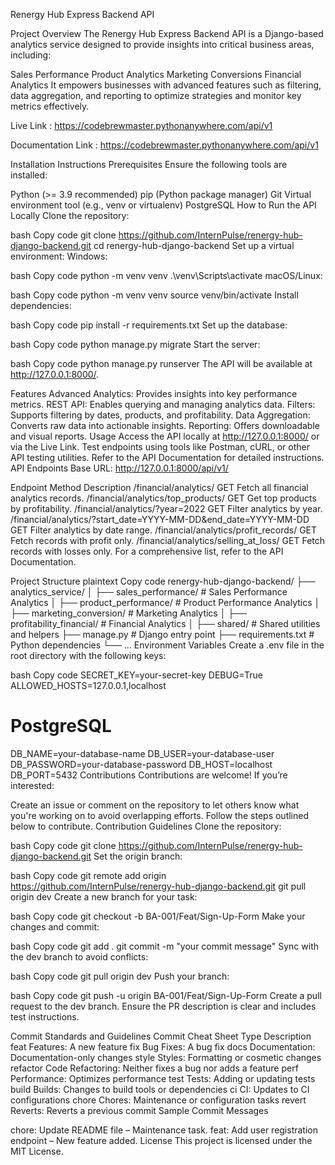 Renergy Hub Express Backend API


Project Overview
The Renergy Hub Express Backend API is a Django-based analytics service designed to provide insights into critical business areas, including:

Sales Performance
Product Analytics
Marketing Conversions
Financial Analytics
It empowers businesses with advanced features such as filtering, data aggregation, and reporting to optimize strategies and monitor key metrics effectively.

Live Link : https://codebrewmaster.pythonanywhere.com/api/v1


Documentation Link : https://codebrewmaster.pythonanywhere.com/api/v1


Installation Instructions
Prerequisites
Ensure the following tools are installed:

Python (>= 3.9 recommended)
pip (Python package manager)
Git
Virtual environment tool (e.g., venv or virtualenv)
PostgreSQL
How to Run the API Locally
Clone the repository:

bash
Copy code
git clone https://github.com/InternPulse/renergy-hub-django-backend.git
cd renergy-hub-django-backend
Set up a virtual environment:
Windows:

bash
Copy code
python -m venv venv
.\venv\Scripts\activate
macOS/Linux:

bash
Copy code
python -m venv venv
source venv/bin/activate
Install dependencies:

bash
Copy code
pip install -r requirements.txt
Set up the database:

bash
Copy code
python manage.py migrate
Start the server:

bash
Copy code
python manage.py runserver
The API will be available at http://127.0.0.1:8000/.

Features
Advanced Analytics: Provides insights into key performance metrics.
REST API: Enables querying and managing analytics data.
Filters: Supports filtering by dates, products, and profitability.
Data Aggregation: Converts raw data into actionable insights.
Reporting: Offers downloadable and visual reports.
Usage
Access the API locally at http://127.0.0.1:8000/ or via the Live Link.
Test endpoints using tools like Postman, cURL, or other API testing utilities.
Refer to the API Documentation for detailed instructions.
API Endpoints
Base URL: http://127.0.0.1:8000/api/v1/

Endpoint	Method	Description
/financial/analytics/	GET	Fetch all financial analytics records.
/financial/analytics/top_products/	GET	Get top products by profitability.
/financial/analytics/?year=2022	GET	Filter analytics by year.
/financial/analytics/?start_date=YYYY-MM-DD&end_date=YYYY-MM-DD	GET	Filter analytics by date range.
/financial/analytics/profit_records/	GET	Fetch records with profit only.
/financial/analytics/selling_at_loss/	GET	Fetch records with losses only.
For a comprehensive list, refer to the API Documentation.

Project Structure
plaintext
Copy code
renergy-hub-django-backend/
├── analytics_service/
│   ├── sales_performance/      # Sales Performance Analytics
│   ├── product_performance/    # Product Performance Analytics
│   ├── marketing_conversion/   # Marketing Analytics
│   ├── profitability_financial/ # Financial Analytics
│   ├── shared/                 # Shared utilities and helpers
├── manage.py                   # Django entry point
├── requirements.txt            # Python dependencies
└── ...
Environment Variables
Create a .env file in the root directory with the following keys:

bash
Copy code
SECRET_KEY=your-secret-key
DEBUG=True
ALLOWED_HOSTS=127.0.0.1,localhost

# PostgreSQL
DB_NAME=your-database-name
DB_USER=your-database-user
DB_PASSWORD=your-database-password
DB_HOST=localhost
DB_PORT=5432
Contributions
Contributions are welcome! If you’re interested:

Create an issue or comment on the repository to let others know what you're working on to avoid overlapping efforts.
Follow the steps outlined below to contribute.
Contribution Guidelines
Clone the repository:

bash
Copy code
git clone https://github.com/InternPulse/renergy-hub-django-backend.git
Set the origin branch:

bash
Copy code
git remote add origin https://github.com/InternPulse/renergy-hub-django-backend.git
git pull origin dev
Create a new branch for your task:

bash
Copy code
git checkout -b BA-001/Feat/Sign-Up-Form
Make your changes and commit:

bash
Copy code
git add .
git commit -m "your commit message"
Sync with the dev branch to avoid conflicts:

bash
Copy code
git pull origin dev
Push your branch:

bash
Copy code
git push -u origin BA-001/Feat/Sign-Up-Form
Create a pull request to the dev branch. Ensure the PR description is clear and includes test instructions.

Commit Standards and Guidelines
Commit Cheat Sheet
Type	Description
feat	Features: A new feature
fix	Bug Fixes: A bug fix
docs	Documentation: Documentation-only changes
style	Styles: Formatting or cosmetic changes
refactor	Code Refactoring: Neither fixes a bug nor adds a feature
perf	Performance: Optimizes performance
test	Tests: Adding or updating tests
build	Builds: Changes to build tools or dependencies
ci	CI: Updates to CI configurations
chore	Chores: Maintenance or configuration tasks
revert	Reverts: Reverts a previous commit
Sample Commit Messages

chore: Update README file – Maintenance task.
feat: Add user registration endpoint – New feature added.
License
This project is licensed under the MIT License.











